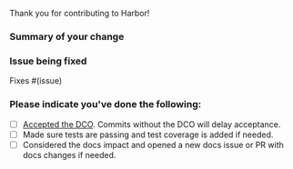 Thank you for contributing to Harbor!

### Summary of your change


### Issue being fixed

Fixes #(issue)

### Please indicate you've done the following:

- [ ] [Accepted the DCO](https://github.com/goharbor/harbor/blob/master/CONTRIBUTING.md#commit). Commits without the DCO will delay acceptance.
- [ ] Made sure tests are passing and test coverage is added if needed.
- [ ] Considered the docs impact and opened a new docs issue or PR with docs changes if needed.
